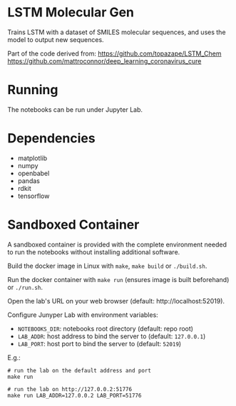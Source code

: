 # LSTM Molecular Gen

Trains LSTM with a dataset of SMILES molecular sequences, and uses the model to output new sequences.



Part of the code derived from:
https://github.com/topazape/LSTM_Chem
https://github.com/mattroconnor/deep_learning_coronavirus_cure

# Running

The notebooks can be run under Jupyter Lab.

# Dependencies
- matplotlib
- numpy
- openbabel
- pandas
- rdkit
- tensorflow

# Sandboxed Container

A sandboxed container is provided with the complete environment needed to run the notebooks without installing additional software.

Build the docker image in Linux with `make`, `make build` or `./build.sh`.

Run the docker container with `make run` (ensures image is built beforehand) or `./run.sh`.

Open the lab's URL on your web browser (default: http://localhost:52019).

Configure Junyper Lab with environment variables:
- `NOTEBOOKS_DIR`: notebooks root directory (default: repo root)
- `LAB_ADDR`: host address to bind the server to (default: `127.0.0.1`)
- `LAB_PORT`: host port to bind the server to (default: `52019`)

E.g.:
```
# run the lab on the default address and port
make run

# run the lab on http://127.0.0.2:51776
make run LAB_ADDR=127.0.0.2 LAB_PORT=51776
```
